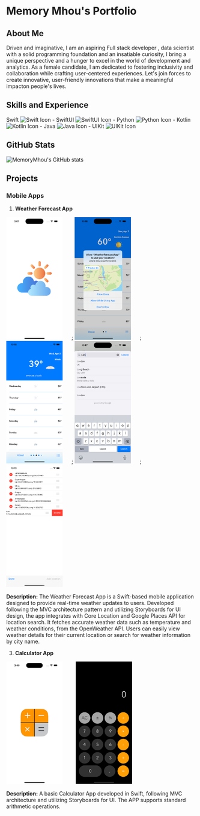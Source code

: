 # Memory Mhou's Portfolio

## About Me
Driven and imaginative, I am an aspiring Full stack developer , data scientist with a solid programming foundation and an insatiable curiosity, I bring a unique perspective and a hunger to excel in the world of development and analytics. As a female candidate, I am dedicated to fostering inclusivity and collaboration while crafting user-centered experiences. Let's join forces to create innovative, user-friendly innovations that make a meaningful impacton people's lives.

## Skills and Experience

Swift ![Swift Icon](https://img.icons8.com/color/48/000000/swift.png) - SwiftUI ![SwiftUI Icon](https://img.icons8.com/color/48/000000/swiftui.png) - Python ![Python Icon](https://img.icons8.com/color/48/000000/python.png) - Kotlin ![Kotlin Icon](https://img.icons8.com/color/48/000000/kotlin.png) - Java ![Java Icon](https://img.icons8.com/color/48/000000/java-coffee-cup-logo.png) - UIKit ![UIKit Icon](https://img.icons8.com/ios-filled/50/000000/ios-logo.png)



## GitHub Stats
![MemoryMhou's GitHub stats](https://github-readme-stats.vercel.app/api?username=MemoryMhou&show_icons=true&theme=dark)

## Projects

### Mobile Apps


1. **Weather Forecast App**
   
<img src="https://github.com/MemoryMhou/MemoryMhou/raw/main/Simulator%20Screen%20Shot%20-%20iPhone%2014%20Pro%20-%202024-04-06%20at%2015.01.40.png" alt="Weather Forecast Screenshot 1" width="150"> &nbsp; &nbsp; &nbsp;; 
<img src="https://github.com/MemoryMhou/MemoryMhou/raw/main/Simulator%20Screen%20Shot%20-%20iPhone%2014%20Pro%20-%202024-04-07%20at%2006.46.43.png" alt="Weather Forecast Screenshot 6" width="150"> &nbsp; &nbsp; &nbsp;; 
<img src="https://github.com/MemoryMhou/MemoryMhou/raw/main/Simulator%20Screen%20Shot%20-%20iPhone%2014%20-%202024-04-03%20at%2022.18.42.png" alt="Weather Forecast Screenshot 2" width="150"> &nbsp; &nbsp; &nbsp;; 
<img src="https://github.com/MemoryMhou/MemoryMhou/raw/main/Simulator%20Screen%20Shot%20-%20iPhone%2014%20Pro%20-%202024-04-07%20at%2006.47.30.png" alt="Weather Forecast Screenshot 3" width="150"> &nbsp; &nbsp; &nbsp;; 
<img src="https://github.com/MemoryMhou/MemoryMhou/raw/main/Simulator%20Screen%20Shot%20-%20iPhone%2014%20-%202024-04-03%20at%2022.19.54.png" alt="Weather Forecast Screenshot 5" width="150"> 

   **Description:**
The Weather Forecast App is a Swift-based mobile application designed to provide real-time weather updates to users. Developed following the MVC architecture pattern and utilizing Storyboards for UI design, the app integrates with Core Location and Google Places API for location search. It fetches accurate weather data such as temperature and weather conditions, from the OpenWeather API. Users can easily view weather details for their current location or search for weather information by city name. 




3. **Calculator App**
   
<img src="https://github.com/MemoryMhou/MemoryMhou/raw/main/Simulator%20Screen%20Shot%20-%20iPhone%2014%20Pro%20Max%20-%202024-03-27%20at%2015.46.37.png" alt="Launch Screen Screenshot" width="150"> &nbsp; &nbsp; &nbsp; &nbsp; <img src="https://github.com/MemoryMhou/MemoryMhou/raw/main/Simulator%20Screen%20Shot%20-%20iPhone%2014%20Pro%20-%202024-03-27%20at%2015.07.08.png" alt="Calculator App Screenshot" width="150">
 
 
 **Description:**
  A basic Calculator App developed in Swift, following MVC architecture and utilizing Storyboards for UI. The APP supports standard arithmetic operations.
